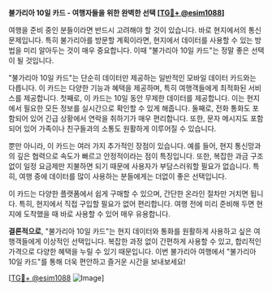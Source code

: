 **불가리아 10일 카드 - 여행자들을 위한 완벽한 선택 [[TG💪+ @esim1088](https://t.me/s/esim1088)]**

여행을 준비 중인 분들이라면 반드시 고려해야 할 것이 있습니다. 바로 현지에서의 통신 문제입니다. 특히 불가리아를 방문할 계획이라면, 현지에서 데이터를 사용할 수 있는 방법을 미리 알아두는 것이 매우 중요합니다. 이때 "불가리아 10일 카드"는 정말 좋은 선택이 될 것입니다.

"불가리아 10일 카드"는 단순히 데이터만 제공하는 일반적인 모바일 데이터 카드와는 다릅니다. 이 카드는 다양한 기능과 혜택을 제공하며, 특히 여행객들에게 최적화된 서비스를 제공합니다. 첫째로, 이 카드는 10일 동안 무제한 데이터를 제공합니다. 이는 현지에서 필요한 모든 정보를 실시간으로 확인할 수 있게 해줍니다. 둘째로, 전화 통화도 포함되어 있어 긴급 상황에서 연락을 취하기가 매우 편리합니다. 또한, 문자 메시지도 포함되어 있어 가족이나 친구들과의 소통도 원활하게 이루어질 수 있습니다.

뿐만 아니라, 이 카드는 여러 가지 추가적인 장점이 있습니다. 예를 들어, 현지 통신망과의 깊은 협력으로 속도가 빠르고 안정적이라는 점이 특징입니다. 또한, 복잡한 과금 구조 없이 일정 요금제만 지불하면 되기 때문에 사용자가 부담스러워할 필요가 없습니다. 특히, 여행 중에 데이터를 많이 사용하는 분들에게는 더없이 좋은 선택입니다.

이 카드는 다양한 플랫폼에서 쉽게 구매할 수 있으며, 간단한 온라인 절차만 거치면 됩니다. 특히, 현지에서 직접 구입할 필요가 없어 편리합니다. 여행 전에 미리 준비해 두면 현지에 도착했을 때 바로 사용할 수 있어 매우 유용합니다.

**결론적으로**, "불가리아 10일 카드"는 현지 데이터와 통화를 원활하게 사용하고 싶은 여행객들에게 이상적인 선택입니다. 복잡한 과정 없이 간편하게 사용할 수 있고, 합리적인 가격으로 다양한 혜택을 누릴 수 있기 때문입니다. 이번 불가리아 여행에서 "불가리아 10일 카드"를 통해 더욱 편안하고 즐거운 시간을 보내보세요!

[[TG💪+ @esim1088](https://t.me/s/esim1088) ![Image](https://i.postimg.cc/Y0z9fWf4/image.png)]